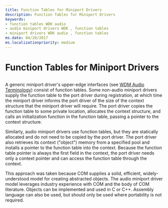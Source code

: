 ```yaml
---
title: Function Tables for Miniport Drivers
description: Function Tables for Miniport Drivers
keywords:
- function tables WDK audio
- audio miniport drivers WDK , function tables
- miniport drivers WDK audio , function tables
ms.date: 04/20/2017
ms.localizationpriority: medium
---
```


# Function Tables for Miniport Drivers


## <span id="function_tables_for_miniport_drivers"></span><span id="FUNCTION_TABLES_FOR_MINIPORT_DRIVERS"></span>


A generic miniport driver's upper-edge interfaces (see [WDM Audio Terminology](wdm-audio-terminology.md)) consist of function tables. Some non-audio miniport drivers supply the function table to the port driver during registration, at which time the miniport driver informs the port driver of the size of the context structure that the miniport driver will require. The port driver copies the function table to some private location, allocates the context structure, and calls an initialization function in the function table, passing a pointer to the context structure.

Similarly, audio miniport drivers use function tables, but they are statically allocated and do not need to be copied by the port driver. The port driver also retrieves its context ("object") memory from a specified pool and installs a pointer to the function table into the context. Because the function table pointer is always the first field in the context, the port driver needs only a context pointer and can access the function table through the context.

This approach was taken because COM supplies a solid, efficient, widely-understood model for creating abstracted objects. The audio miniport driver model leverages industry experience with COM and the body of COM literature. Objects can be implemented and used in C or C++. Assembly language can also be used, but should only be used where portability is not required.

 

 




